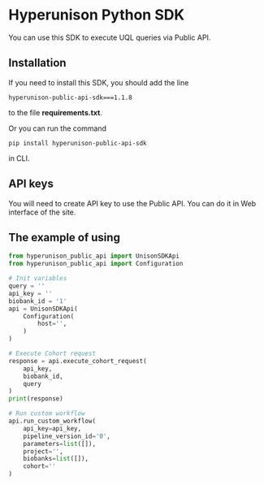 # Hyperunison Python SDK

You can use this SDK to execute UQL queries via Public API.

## Installation
If you need to install this SDK, you should add the line
```shell
hyperunison-public-api-sdk===1.1.8
```
to the file **requirements.txt**.

Or you can run the command
```shell
pip install hyperunison-public-api-sdk
```
in CLI.

## API keys

You will need to create API key to use the Public API. You can do it in Web interface of the site.

## The example of using

```python
from hyperunison_public_api import UnisonSDKApi
from hyperunison_public_api import Configuration

# Init variables
query = ''
api_key = ''
biobank_id = '1'
api = UnisonSDKApi(
    Configuration(
        host='',
    )
)

# Execute Cohort request
response = api.execute_cohort_request(
    api_key,
    biobank_id,
    query
)
print(response)

# Run custom workflow
api.run_custom_workflow(
    api_key=api_key,
    pipeline_version_id='0',
    parameters=list([]),
    project='',
    biobanks=list([]),
    cohort=''
)
```